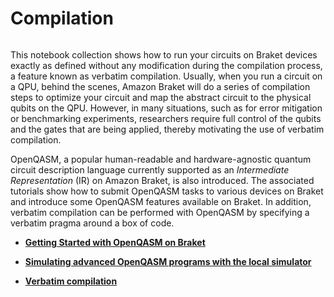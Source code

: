 # Compilation

```{toctree}

```

This notebook collection shows how to run your circuits on Braket devices exactly as defined without any modification during the compilation process, a feature known as verbatim compilation. Usually, when you run a circuit on a QPU, behind the scenes, Amazon Braket will do a series of compilation steps to optimize your circuit and map the abstract circuit to the physical qubits on the QPU. However, in many situations, such as for error mitigation or benchmarking experiments, researchers require full control of the qubits and the gates that are being applied, thereby motivating the use of verbatim compilation.
    
OpenQASM, a popular human-readable and hardware-agnostic quantum circuit description language currently supported as an *Intermediate Representation* (IR) on Amazon Braket, is also introduced. The associated tutorials show how to submit OpenQASM tasks to various devices on Braket and introduce some OpenQASM features available on Braket. In addition, verbatim compilation can be performed with OpenQASM by specifying a verbatim pragma around a box of code.

  * [**Getting Started with OpenQASM on Braket**](https://mybinder.org/v2/gh/benhong-amzn/amazon-braket-examples.git/pure_reorg?labpath=modules/Continue_Exploring/quantum_hardware/compilation/Getting_Started_with_OpenQASM_on_Braket.ipynb) 

  * [**Simulating advanced OpenQASM programs with the local simulator**](https://mybinder.org/v2/gh/benhong-amzn/amazon-braket-examples.git/pure_reorg?labpath=modules/Continue_Exploring/quantum_hardware/compilation/Simulating_Advanced_OpenQASM_Programs_with_the_Local_Simulator.ipynb)

  * [**Verbatim compilation**](https://mybinder.org/v2/gh/benhong-amzn/amazon-braket-examples.git/pure_reorg?labpath=modules/Continue_Exploring/quantum_hardware/compilation/Verbatim_Compilation.ipynb)
